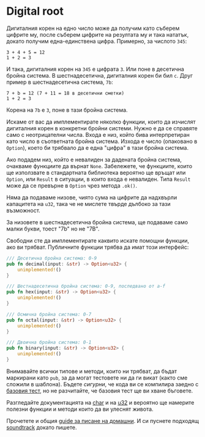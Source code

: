 # Digital root

Дигиталния корен на едно число може да получим като съберем цифрите му, после съберем цифрите на резултата му и така нататък, докато получим една-единствена цифра. Примерно, за числото `345`:

```
3 + 4 + 5 = 12
1 + 2 = 3
```

И така, дигиталния корен на `345` е цифрата `3`. Или поне в десетична бройна система. В шестнадесетична, дигиталния корен би бил `c`. Друг пример в шестнадесетична система, `7b`:

```
7 + b = 12 (7 + 11 = 18 в десетични сметки)
1 + 2 = 3
```

Корена на `7b` е `3`, поне в тази бройна система.

Искаме от вас да имплементирате няколко функции, които да изчислят дигиталния корен в конкретни бройни системи. Нужно е да се справяте само с неотрицателни числа. Входа е низ, който бива интерпретиран като число в съответната бройна система. Изхода е число (опаковано в `Option`), което би трябвало да е една "цифра" в тази бройна система.

Ако подадем низ, който е невалиден за дадената бройна система, очакваме функциите да върнат `None`. Забележете, че функциите, които ще използвате в стандартната библиотека вероятно ще връщат или `Option`, или `Result` в ситуации, в които входа е невалиден. Типа `Result` може да се превърне в `Option` чрез метода `.ok()`.

Няма да подаваме низове, чиято сума на цифрите да надхвърли капацитета на `u32`, така че не мислете твърде дълбоко за тази възможност.

За низовете в шестнадесетична бройна система, ще подаваме само малки букви, тоест "7b" но не "7B".

Свободни сте да имплементирате каквито искате помощни функции, ако ви трябват. Публичните функции трябва да имат този интерфейс:

```rust
/// Десетична бройна система: 0-9
pub fn decimal(input: &str) -> Option<u32> {
    unimplemented!()
}

/// Шестнадесетична бройна система: 0-9, последвано от a-f
pub fn hex(input: &str) -> Option<u32> {
    unimplemented!()
}

/// Осмична бройна система: 0-7
pub fn octal(input: &str) -> Option<u32> {
    unimplemented!()
}

/// Двоична бройна система: 0-1
pub fn binary(input: &str) -> Option<u32> {
    unimplemented!()
}
```

Внимавайте всички типове и методи, които ни трябват, да бъдат маркирани като `pub`, за да могат тестовете ни да ги викат (както сме сложили в шаблона). Бъдете *сигурни*, че кода ви се компилира заедно с [базовия тест](https://github.com/fmi/rust-homework/blob/e11d034bd2deadbc86c8a6ac56e941b8f17c22d1/01/test_basic.rs), но не разчитайте, че базовия тест ще ви хване бъговете.

Разгледайте документацията на [char](https://doc.rust-lang.org/std/primitive.char.html) и на [u32](https://doc.rust-lang.org/std/primitive.u32.html) и вероятно ще намерите полезни функции и методи които да ви улеснят живота.

Прочетете и общия [guide за писане на домашни](https://fmi.rust-lang.bg/tasks/guide). И си пуснете подходящ [soundtrack](https://www.youtube.com/watch?v=spsY11KIFDM) докато пишете.

